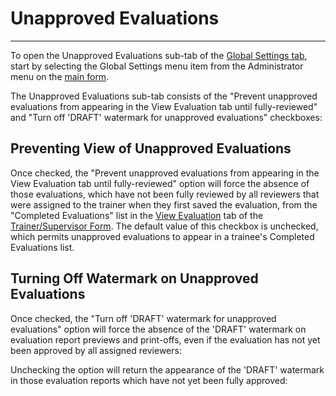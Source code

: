 # Unapproved Evaluations

***

To open the Unapproved Evaluations sub-tab of the [Global Settings tab](globset.md), start by selecting the Global Settings menu item from the Administrator menu on the [main form](7jjr.md).

The Unapproved Evaluations sub-tab consists of the "Prevent unapproved evaluations from appearing in the View Evaluation tab until fully-reviewed" and "Turn off 'DRAFT' watermark for unapproved evaluations" checkboxes:

## Preventing View of Unapproved Evaluations

Once checked, the "Prevent unapproved evaluations from appearing in the View Evaluation tab until fully-reviewed" option will force the absence of those evaluations, which have not been fully reviewed by all reviewers that were assigned to the trainer when they first saved the evaluation, from the "Completed Evaluations" list in the [View Evaluation](7d85.md) tab of the [Trainer/Supervisor Form](7d68.md).  The default value of this checkbox is unchecked, which permits unapproved evaluations to appear in a trainee's Completed Evaluations list.

## Turning Off Watermark on Unapproved Evaluations

Once checked, the "Turn off 'DRAFT' watermark for unapproved evaluations" option will force the absence of the 'DRAFT' watermark on evaluation report previews and print-offs, even if the evaluation has not yet been approved by all assigned reviewers:

Unchecking the option will return the appearance of the 'DRAFT' watermark in those evaluation reports which have not yet been fully approved:
